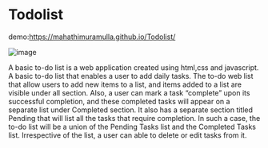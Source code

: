 # Todolist
demo:https://mahathimuramulla.github.io/Todolist/

![image](https://user-images.githubusercontent.com/127588568/229297846-d601fa6d-cf08-43da-92e7-65687d77ab6d.png)

 A basic to-do list is a web application created using html,css and javascript.
 A basic to-do list that enables a user to add daily tasks.
The to-do web list that allow users to add new items to a list, and items added to a list are visible under all section. 
Also, a user can mark a task “complete” upon its successful completion, 
and these completed tasks will appear on a separate list under  Completed section.
It also has a separate section titled Pending that will list all the tasks that require completion. 
In such a case, the to-do list will be a union of the Pending Tasks list and the Completed Tasks list. 
Irrespective of the list, a user can able to delete or edit tasks from it.
